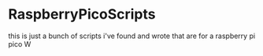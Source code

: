 # RaspberryPicoScripts
this is just a bunch of scripts i've found and wrote that are for a raspberry pi pico W
